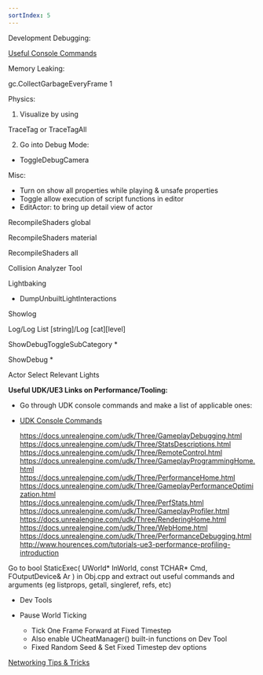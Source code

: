 ```yaml
---
sortIndex: 5
---
```


Development Debugging:

[Useful Console Commands](fixme_self_referential_link)

Memory Leaking:

gc.CollectGarbageEveryFrame 1

Physics:

1. Visualize by using

TraceTag or TraceTagAll

2. Go into Debug Mode:

- ToggleDebugCamera

Misc:

- Turn on show all properties while playing & unsafe properties
- Toggle allow execution of script functions in editor
- EditActor: to bring up detail view of actor

RecompileShaders global

RecompileShaders material

RecompileShaders all

Collision Analyzer Tool

Lightbaking

- DumpUnbuiltLightInteractions

Showlog

Log/Log List [string]/Log [cat][level]

ShowDebugToggleSubCategory \*

ShowDebug \*

Actor Select Relevant Lights

**Useful UDK/UE3 Links on Performance/Tooling:**

- Go through UDK console commands and make a list of applicable ones:

- [UDK Console Commands](fixme_self_referential_link)

  <https://docs.unrealengine.com/udk/Three/GameplayDebugging.html> \
  <https://docs.unrealengine.com/udk/Three/StatsDescriptions.html> \
  <https://docs.unrealengine.com/udk/Three/RemoteControl.html> \
  <https://docs.unrealengine.com/udk/Three/GameplayProgrammingHome.html> \
  <https://docs.unrealengine.com/udk/Three/PerformanceHome.html> \
  <https://docs.unrealengine.com/udk/Three/GameplayPerformanceOptimization.html> \
  <https://docs.unrealengine.com/udk/Three/PerfStats.html> \
  <https://docs.unrealengine.com/udk/Three/GameplayProfiler.html> \
  <https://docs.unrealengine.com/udk/Three/RenderingHome.html> \
  <https://docs.unrealengine.com/udk/Three/WebHome.html> \
  <https://docs.unrealengine.com/udk/Three/PerformanceDebugging.html> \
  <http://www.hourences.com/tutorials-ue3-performance-profiling-introduction>

Go to bool StaticExec( UWorld* InWorld, const TCHAR* Cmd, FOutputDevice& Ar ) in Obj.cpp and extract out useful commands and arguments (eg listprops, getall, singleref, refs, etc)

- Dev Tools

- Pause World Ticking
  - Tick One Frame Forward at Fixed Timestep
  - Also enable UCheatManager() built-in functions on Dev Tool
  - Fixed Random Seed & Set Fixed Timestep dev options

[Networking Tips & Tricks](fixme_self_referential_link)
